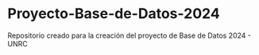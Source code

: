 # Proyecto-Base-de-Datos-2024
Repositorio creado para la creación del proyecto de Base de Datos 2024 - UNRC
